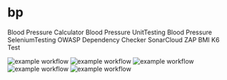 # bp
Blood Pressure Calculator
Blood Pressure UnitTesting
Blood Pressure SeleniumTesting
OWASP Dependency Checker
SonarCloud
ZAP BMI
K6 Test

![example workflow](https://github.com/allinonedashboard/bpcalculator/actions/workflows/dotnet-desktop.yml/badge.svg)
![example workflow](https://github.com/allinonedashboard/bpcalculator/actions/workflows/depchcek.yml/badge.svg)
![example workflow](https://github.com/allinonedashboard/bpcalculator/actions/workflows/k6.yml/badge.svg)
![example workflow](https://github.com/allinonedashboard/bpcalculator/actions/workflows/sonar.yml/badge.svg)
![example workflow](https://github.com/allinonedashboard/bpcalculator/actions/workflows/zap.yml/badge.svg)

